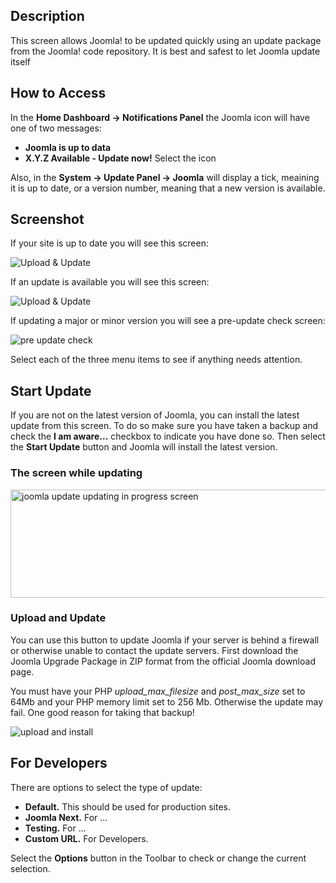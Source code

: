 <!-- Filename: Help4.x:Joomla_Update / Display title: Joomla Update -->

## Description

This screen allows Joomla! to be updated quickly using an update package
from the Joomla! code repository. It is best and safest to let Joomla update
itself

## How to Access

In the **Home Dashboard → Notifications Panel** the Joomla icon will have
one of two messages:
- **Joomla is up to data**
- **X.Y.Z Available - Update now!**
Select the icon

Also, in the **System → Update Panel → Joomla** will display a tick, meaining it
is up to date, or a version number, meaning that a new version is available.

## Screenshot

If your site is up to date you will see this screen:

![Upload & Update](../../../en/images/install-or-update/upload-update-up-to-date.png "")

If an update is available you will see this screen:

![Upload & Update](../../../en/images/install-or-update/upload-update-available.png "")

If updating a major or minor version you will see a pre-update check screen:

![pre update check](../../../en/images/install-or-update/upload-update-pre-update-check.png "")

Select each of the three menu items to see if anything needs attention.

## Start Update

If you are not on the latest version of Joomla, you can install the
latest update from this screen. To do so make sure you have taken a backup
and check the **I am aware...** checkbox to indicate you have done so. Then
select the **Start Update** button and Joomla will install the latest version.

### The screen while updating

<img
src="https://docs.joomla.org/images/0/05/Help-4x-joomla-update-manager-updating-screen-en.png"
decoding="async" data-file-width="800" data-file-height="173"
width="800" height="173"
alt="joomla update updating in progress screen" />

### Upload and Update

You can use this button to update Joomla if your server is behind a
firewall or otherwise unable to contact the update servers. First
download the Joomla Upgrade Package in ZIP format from the official
Joomla download page.

You must have your PHP *upload_max_filesize* and *post_max_size* set to 64Mb
and your PHP memory limit set to 256 Mb. Otherwise the update may fail. One
good reason for taking that backup!

![upload and install](../../../en/images/install-or-update/upload-update-upload-install.png "")

## For Developers

There are options to select the type of update:

- **Default.** This should be used for production sites.
- **Joomla Next.** For ...
- **Testing.** For ...
- **Custom URL.** For Developers.

Select the **Options** button in the Toolbar to check or change the
current selection.

